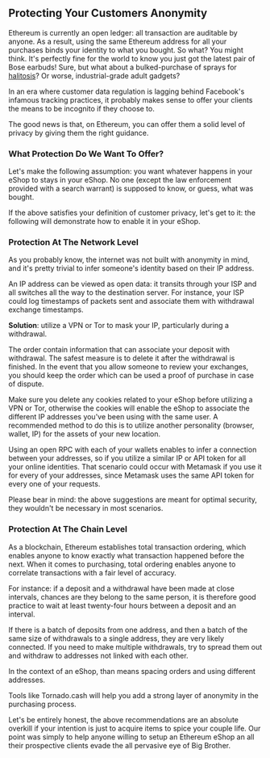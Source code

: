 ## Protecting Your Customers Anonymity

Ethereum is currently an open ledger: all transaction are auditable by anyone. As a result, using the same Ethereum address for all your purchases binds your identity to what you bought.
So what? You might think. It's perfectly fine for the world to know you just got the latest pair of Bose earbuds! Sure, but what about a bulked-purchase of sprays for [halitosis](https://en.wikipedia.org/wiki/Bad_breath)? Or worse, industrial-grade adult gadgets? 

In an era where customer data regulation is lagging behind Facebook's infamous tracking practices, it probably makes sense to offer your clients the means to be incognito if they choose to.

The good news is that, on Ethereum, you can offer them a solid level of privacy by giving them the right guidance.

### What Protection Do We Want To Offer?

Let's make the following assumption: you want whatever happens in your eShop to stays in your eShop. No one (except the law enforcement provided with a search warrant) is supposed to know, or guess, what was bought. 

If the above satisfies your definition of customer privacy, let's get to it: the following will demonstrate how to enable it in your eShop.

### Protection At The Network Level

As you probably know, the internet was not built with anonymity in mind, and it's pretty trivial to infer someone's identity based on their IP address. 

An IP address can be viewed as open data: it transits through your ISP and all switches all the way to the destination server. For instance, your ISP could log timestamps of packets sent and associate them with withdrawal exchange timestamps. 

**Solution**: utilize a VPN or Tor to mask your IP, particularly during a withdrawal. 

The order contain information that can associate your deposit with withdrawal. The safest measure is to delete it after the withdrawal is finished. In the event that you allow someone to review your exchanges, you should keep the order which can be used a proof of purchase in case of dispute. 

Make sure you delete any cookies related to your eShop before utilizing a VPN or Tor, otherwise the cookies will enable the eShop to associate the different IP addresses you've been using with the same user. A recommended method to do this is to utilize another personality (browser, wallet, IP) for the assets of your new location. 

Using an open RPC with each of your wallets enables to infer a connection between your addresses, so if you utilize a similar IP or API token for all your online identities. That scenario could occur with Metamask if you use it for every of your addresses, since Metamask uses the same API token for every one of your requests.

Please bear in mind: the above suggestions are meant for optimal security, they wouldn't be necessary in most scenarios.

### Protection At The Chain Level

As a blockchain, Ethereum establishes total transaction ordering, which enables anyone to know exactly what transaction happened before the next.
When it comes to purchasing, total ordering enables anyone to correlate transactions with a fair level of accuracy.

For instance: if a deposit and a withdrawal have been made at close intervals, chances are they belong to the same person, it is therefore good practice to wait at least twenty-four hours between a deposit and an interval.
 
If there is a batch of deposits from one address, and then a batch of the same size of withdrawals to a single address, they are very likely connected. If you need to make multiple withdrawals, try to spread them out and withdraw to addresses not linked with each other.

In the context of an eShop, than means spacing orders and using different addresses.

Tools like Tornado.cash will help you add a strong layer of anonymity in the purchasing process. 

Let's be entirely honest, the above recommendations are an absolute overkill if your intention is just to acquire items to spice your couple life. Our point was simply to help anyone willing to setup an Ethereum eShop an all their prospective clients evade the all pervasive eye of Big Brother. 

